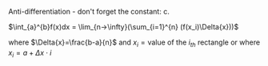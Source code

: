 Anti-differentiation - don't forget the constant: c.

$\int_{a}^{b}f(x)dx = \lim_{n->\infty}(\sum_{i=1}^{n} (f(x_i)\Delta{x}))$

where $\Delta{x}=\frac{b-a}{n}$ and $x_i=\text{value of the } i_{th} \text{ rectangle}$ or where $x_i=a+\Delta{x}\cdot i$

